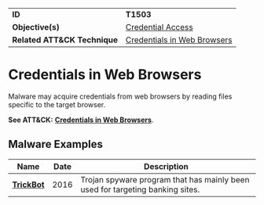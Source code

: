 |||
|---------|------------------------|
|**ID**|**T1503**|
|**Objective(s)**|[Credential Access](../credential-access)|
|**Related ATT&CK Technique**|[Credentials in Web Browsers](https://attack.mitre.org/techniques/T1503/)|

Credentials in Web Browsers
===========================
Malware may acquire credentials from web browsers by reading files specific to the target browser.

**See ATT&CK:** [**Credentials in Web Browsers**](https://attack.mitre.org/techniques/T1503/).

Malware Examples
----------------
|Name|Date|Description|
|-----------------------------|-----------|-----------------------------|
|[**TrickBot**](../xample-malware/trickbot.md)|2016|Trojan spyware program that has mainly been used for targeting banking sites.|
